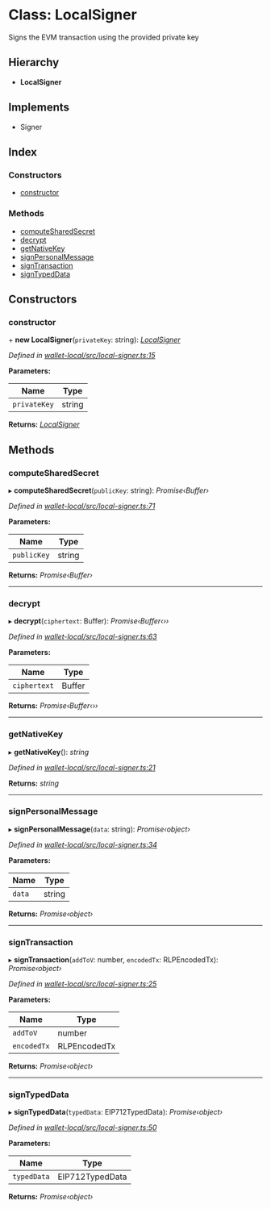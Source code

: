 # Class: LocalSigner

Signs the EVM transaction using the provided private key

## Hierarchy

* **LocalSigner**

## Implements

* Signer

## Index

### Constructors

* [constructor](_local_signer_.localsigner.md#constructor)

### Methods

* [computeSharedSecret](_local_signer_.localsigner.md#computesharedsecret)
* [decrypt](_local_signer_.localsigner.md#decrypt)
* [getNativeKey](_local_signer_.localsigner.md#getnativekey)
* [signPersonalMessage](_local_signer_.localsigner.md#signpersonalmessage)
* [signTransaction](_local_signer_.localsigner.md#signtransaction)
* [signTypedData](_local_signer_.localsigner.md#signtypeddata)

## Constructors

###  constructor

\+ **new LocalSigner**(`privateKey`: string): *[LocalSigner](_local_signer_.localsigner.md)*

*Defined in [wallet-local/src/local-signer.ts:15](https://github.com/celo-org/celo-monorepo/blob/master/packages/sdk/wallets/wallet-local/src/local-signer.ts#L15)*

**Parameters:**

Name | Type |
------ | ------ |
`privateKey` | string |

**Returns:** *[LocalSigner](_local_signer_.localsigner.md)*

## Methods

###  computeSharedSecret

▸ **computeSharedSecret**(`publicKey`: string): *Promise‹Buffer›*

*Defined in [wallet-local/src/local-signer.ts:71](https://github.com/celo-org/celo-monorepo/blob/master/packages/sdk/wallets/wallet-local/src/local-signer.ts#L71)*

**Parameters:**

Name | Type |
------ | ------ |
`publicKey` | string |

**Returns:** *Promise‹Buffer›*

___

###  decrypt

▸ **decrypt**(`ciphertext`: Buffer): *Promise‹Buffer‹››*

*Defined in [wallet-local/src/local-signer.ts:63](https://github.com/celo-org/celo-monorepo/blob/master/packages/sdk/wallets/wallet-local/src/local-signer.ts#L63)*

**Parameters:**

Name | Type |
------ | ------ |
`ciphertext` | Buffer |

**Returns:** *Promise‹Buffer‹››*

___

###  getNativeKey

▸ **getNativeKey**(): *string*

*Defined in [wallet-local/src/local-signer.ts:21](https://github.com/celo-org/celo-monorepo/blob/master/packages/sdk/wallets/wallet-local/src/local-signer.ts#L21)*

**Returns:** *string*

___

###  signPersonalMessage

▸ **signPersonalMessage**(`data`: string): *Promise‹object›*

*Defined in [wallet-local/src/local-signer.ts:34](https://github.com/celo-org/celo-monorepo/blob/master/packages/sdk/wallets/wallet-local/src/local-signer.ts#L34)*

**Parameters:**

Name | Type |
------ | ------ |
`data` | string |

**Returns:** *Promise‹object›*

___

###  signTransaction

▸ **signTransaction**(`addToV`: number, `encodedTx`: RLPEncodedTx): *Promise‹object›*

*Defined in [wallet-local/src/local-signer.ts:25](https://github.com/celo-org/celo-monorepo/blob/master/packages/sdk/wallets/wallet-local/src/local-signer.ts#L25)*

**Parameters:**

Name | Type |
------ | ------ |
`addToV` | number |
`encodedTx` | RLPEncodedTx |

**Returns:** *Promise‹object›*

___

###  signTypedData

▸ **signTypedData**(`typedData`: EIP712TypedData): *Promise‹object›*

*Defined in [wallet-local/src/local-signer.ts:50](https://github.com/celo-org/celo-monorepo/blob/master/packages/sdk/wallets/wallet-local/src/local-signer.ts#L50)*

**Parameters:**

Name | Type |
------ | ------ |
`typedData` | EIP712TypedData |

**Returns:** *Promise‹object›*
